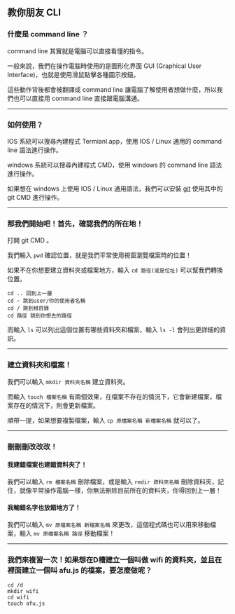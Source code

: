## 教你朋友 CLI
### 什麼是 command line ？
command line 其實就是電腦可以直接看懂的指令。

一般來說，我們在操作電腦時使用的是圖形化界面 GUI (Graphical User Interface)，也就是使用滑鼠點擊各種圖示按鈕。

這些動作背後都會被翻譯成 command line 讓電腦了解使用者想做什麼，所以我們也可以直接用 command line 直接跟電腦溝通。

---
### 如何使用？
IOS 系統可以搜尋內建程式 Termianl.app，使用 IOS / Linux 通用的 command line 語法進行操作。

windows 系統可以搜尋內建程式 CMD，使用 windows 的 command line 語法進行操作。

如果想在 windows 上使用 IOS / Linux 通用語法，我們可以安裝 [git](https://git-scm.com/) 使用其中的 git CMD 進行操作。

---
### 那我們開始吧！首先，確認我們的所在地！
打開 git CMD 。

我們輸入 `pwd` 確認位置，就是我們平常使用視窗瀏覽檔案時的位置！

如果不在你想要建立資料夾或檔案地方，輸入 `cd 路徑(或是位址)` 可以幫我們轉換位置。

```cli
cd .. 回到上一層
cd ~ 跳到user/你的使用者名稱
cd / 跳到根目錄
cd 路徑 跳到你想去的路徑
```
而輸入 `ls` 可以列出這個位置有哪些資料夾和檔案，輸入 `ls -l` 會列出更詳細的資訊。

---
### 建立資料夾和檔案！
我們可以輸入 `mkdir 資料夾名稱` 建立資料夾。

而輸入 `touch 檔案名稱` 有兩個效果，在檔案不存在的情況下，它會新建檔案，檔案存在的情況下，則會更新檔案。

順帶一提，如果想要複製檔案，輸入 `cp 原檔案名稱 新檔案名稱` 就可以了。

---
### 刪刪刪改改改！
#### 我建錯檔案也建錯資料夾了！
我們可以輸入 `rm 檔案名稱` 刪除檔案，或是輸入 `rmdir 資料夾名稱` 刪除資料夾，記住，就像平常操作電腦一樣，你無法刪除目前所在的資料夾，你得回到上一層！
#### 我輸錯名字也放錯地方了！
我們可以輸入 `mv 原檔案名稱 新檔案名稱` 來更改，這個程式碼也可以用來移動檔案，輸入 `mv 原檔案名稱 路徑` 移動檔案！

---
### 我們來複習一次！如果想在D槽建立一個叫做 wifi 的資料夾，並且在裡面建立一個叫 afu.js 的檔案，要怎麼做呢？
``` cli
cd /d
mkdir wifi
cd wifi
touch afu.js
```
